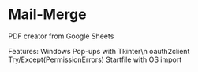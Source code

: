# Mail-Merge
PDF creator from Google Sheets

Features:
Windows Pop-ups with Tkinter\n
oauth2client
Try/Except(PermissionErrors)
Startfile with OS import
